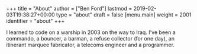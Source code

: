 +++
title = "About"
author = ["Ben Ford"]
lastmod = 2019-02-03T19:38:27+00:00
type = "about"
draft = false
[menu.main]
  weight = 2001
  identifier = "about"
+++

I learned to code on a warship in 2003 on the way to Iraq. I've been a commando,
a bouncer, a barman, a refuse collector (for one day), an itinerant marquee
fabricator, a telecoms engineer and a programmer.
